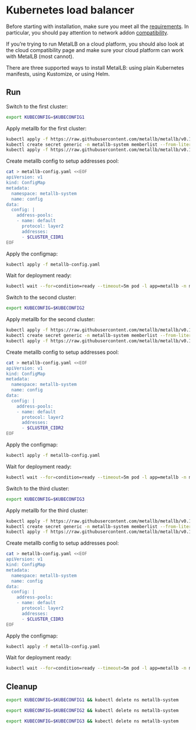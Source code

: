 # Kubernetes load balancer

Before starting with installation, make sure you meet all the [requirements](https://metallb.universe.tf/#requirements). In particular, you should pay attention to network addon [compatibility](https://metallb.universe.tf/installation/clouds/).

If you’re trying to run MetalLB on a cloud platform, you should also look at the cloud compatibility page and make sure your cloud platform can work with MetalLB (most cannot).

There are three supported ways to install MetalLB: using plain Kubernetes manifests, using Kustomize, or using Helm.

## Run

Switch to the first cluster:

```bash
export KUBECONFIG=$KUBECONFIG1
```

Apply metallb for the first cluster:
```bash
kubectl apply -f https://raw.githubusercontent.com/metallb/metallb/v0.10.2/manifests/namespace.yaml
kubectl create secret generic -n metallb-system memberlist --from-literal=secretkey="$(openssl rand -base64 128)" 
kubectl apply -f https://raw.githubusercontent.com/metallb/metallb/v0.10.2/manifests/metallb.yaml
```

Create metallb config to setup addresses pool:
```bash
cat > metallb-config.yaml <<EOF
apiVersion: v1
kind: ConfigMap
metadata:
  namespace: metallb-system
  name: config
data:
  config: |
    address-pools:
    - name: default
      protocol: layer2
      addresses:
      - $CLUSTER_CIDR1
EOF
```

Apply the configmap:
```bash
kubectl apply -f metallb-config.yaml
```

Wait for deployment ready:
```bash
kubectl wait --for=condition=ready --timeout=5m pod -l app=metallb -n metallb-system
```

Switch to the second cluster:
```bash
export KUBECONFIG=$KUBECONFIG2
```

Apply metallb for the second cluster:
```bash
kubectl apply -f https://raw.githubusercontent.com/metallb/metallb/v0.10.2/manifests/namespace.yaml
kubectl create secret generic -n metallb-system memberlist --from-literal=secretkey="$(openssl rand -base64 128)" 
kubectl apply -f https://raw.githubusercontent.com/metallb/metallb/v0.10.2/manifests/metallb.yaml
```
Create metallb config to setup addresses pool:
```bash
cat > metallb-config.yaml <<EOF
apiVersion: v1
kind: ConfigMap
metadata:
  namespace: metallb-system
  name: config
data:
  config: |
    address-pools:
    - name: default
      protocol: layer2
      addresses:
      - $CLUSTER_CIDR2
EOF
```

Apply the configmap:

```bash
kubectl apply -f metallb-config.yaml
```

Wait for deployment ready:
```bash
kubectl wait --for=condition=ready --timeout=5m pod -l app=metallb -n metallb-system
```


Switch to the third cluster:
```bash
export KUBECONFIG=$KUBECONFIG3
```

Apply metallb for the third cluster:
```bash
kubectl apply -f https://raw.githubusercontent.com/metallb/metallb/v0.10.2/manifests/namespace.yaml
kubectl create secret generic -n metallb-system memberlist --from-literal=secretkey="$(openssl rand -base64 128)" 
kubectl apply -f https://raw.githubusercontent.com/metallb/metallb/v0.10.2/manifests/metallb.yaml
```

Create metallb config to setup addresses pool:
```bash
cat > metallb-config.yaml <<EOF
apiVersion: v1
kind: ConfigMap
metadata:
  namespace: metallb-system
  name: config
data:
  config: |
    address-pools:
    - name: default
      protocol: layer2
      addresses:
      - $CLUSTER_CIDR3
EOF
```

Apply the configmap:

```bash
kubectl apply -f metallb-config.yaml
```

Wait for deployment ready:
```bash
kubectl wait --for=condition=ready --timeout=5m pod -l app=metallb -n metallb-system
```

## Cleanup


```bash
export KUBECONFIG=$KUBECONFIG1 && kubectl delete ns metallb-system 
```
```bash
export KUBECONFIG=$KUBECONFIG2 && kubectl delete ns metallb-system 
```
```bash
export KUBECONFIG=$KUBECONFIG3 && kubectl delete ns metallb-system 
```